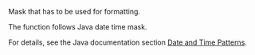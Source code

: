 Mask that has to be used for formatting.

The function follows Java date time mask.

For details, see the Java documentation section [Date and Time Patterns](https://docs.oracle.com/javase/8/docs/api/java/text/SimpleDateFormat.html).
